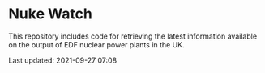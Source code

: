 # Nuke Watch

This repository includes code for retrieving the latest information available on the output of EDF nuclear power plants in the UK.

Last updated: 2021-09-27 07:08